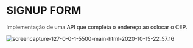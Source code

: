 # SIGNUP FORM
Implementação de uma API que completa o endereço ao colocar o CEP.

![screencapture-127-0-0-1-5500-main-html-2020-10-15-22_57_16](https://user-images.githubusercontent.com/60626709/96204897-cb1b8e80-0f3b-11eb-8a81-39f48e8ebb2a.png)
